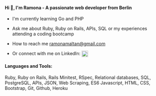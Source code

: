 <h4 align="left">Hi 👋, I'm Ramona - A passionate web developer from Berlin</h4>

- I'm currently learning Go and PHP

- Ask me about Ruby, Ruby on Rails, APIs, SQL or my experiences attending a coding bootcamp

- How to reach me ramonamaltan@gmail.com

- Or connect with me on LinkedIn: <a href="https://linkedin.com/in/ramona maltan" target="blank"><img align="center" src="https://cdn.jsdelivr.net/npm/simple-icons@3.0.1/icons/linkedin.svg" alt="ramona maltan" height="20" width="20" /></a>

<h4 align="left">Languages and Tools:</h4>

Ruby, Ruby on Rails, Rails Minitest, RSpec, Relational databases, SQL, PostgreSQL, APIs, JSON, Web Scraping, ES6 Javascript, HTML, CSS, Bootstrap, Git, Github, Heroku


